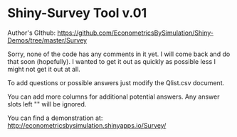 # Shiny-Survey Tool v.01

Author's GIthub: https://github.com/EconometricsBySimulation/Shiny-Demos/tree/master/Survey

Sorry, none of the code has any comments in it yet.  I will come back and do that soon (hopefully).  I wanted to get it out as quickly as possible less I might not get it out at all.

To add questions or possible answers just modify the Qlist.csv document.

You can add more columns for additional potential answers.  Any answer slots left "" will be ignored.

You can find a demonstration at:
http://econometricsbysimulation.shinyapps.io/Survey/
